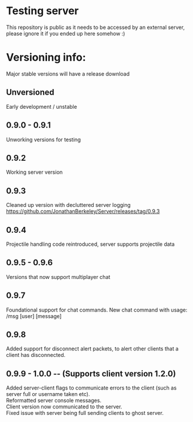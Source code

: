 # Testing server
This repository is public as it needs to be accessed by an external server, please ignore it if you ended up here somehow :)



# Versioning info:
Major stable versions will have a release download

## Unversioned
Early development / unstable

## 0.9.0 - 0.9.1
Unworking versions for testing

## 0.9.2
Working server version

## 0.9.3 
Cleaned up version with decluttered server logging  
https://github.com/JonathanBerkeley/Server/releases/tag/0.9.3

## 0.9.4 
Projectile handling code reintroduced, server supports projectile data

## 0.9.5 - 0.9.6
Versions that now support multiplayer chat

## 0.9.7
Foundational support for chat commands. New chat command with usage:
/msg [user] [message]

## 0.9.8
Added support for disconnect alert packets, to alert other clients that a client has disconnected.

## 0.9.9 - 1.0.0 -- (Supports client version 1.2.0)
Added server-client flags to communicate errors to the client (such as server full or username taken etc).    
Reformatted server console messages.   
Client version now communicated to the server.    
Fixed issue with server being full sending clients to ghost server.    
